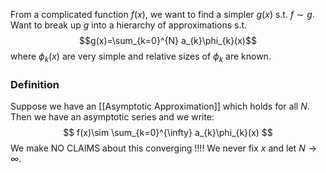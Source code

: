 From a complicated function $f(x)$, we want to find a simpler $g(x)$ s.t. $f\sim g$. 
Want to break up $g$ into a hierarchy of approximations s.t.
$$g(x)=\sum_{k=0}^{N} a_{k}\phi_{k}(x)$$
where $\phi_{k}(x)$ are very simple and relative sizes of $\phi_{k}$ are known.

### Definition
Suppose we have an [[Asymptotic Approximation]] which holds for all $N$. Then we have an asymptotic series and we write:
$$
f(x)\sim \sum_{k=0}^{\infty} a_{k}\phi_{k}(x)
$$
We make NO CLAIMS about this converging !!!!
We never fix $x$ and let $N\to \infty$.